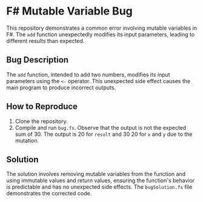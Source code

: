# F# Mutable Variable Bug

This repository demonstrates a common error involving mutable variables in F#. The `add` function unexpectedly modifies its input parameters, leading to different results than expected.

## Bug Description

The `add` function, intended to add two numbers, modifies its input parameters using the `<-` operator. This unexpected side effect causes the main program to produce incorrect outputs.

## How to Reproduce

1. Clone the repository.
2. Compile and run `bug.fs`. Observe that the output is not the expected sum of 30. The output is 20 for `result` and 30 20 for `x` and `y` due to the mutation.

## Solution

The solution involves removing mutable variables from the function and using immutable values and return values, ensuring the function's behavior is predictable and has no unexpected side effects.  The `bugSolution.fs` file demonstrates the corrected code.